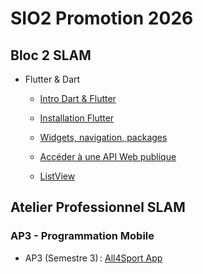 # SIO2 Promotion 2026

## Bloc 2 SLAM

- Flutter & Dart

  - [Intro Dart & Flutter](b2/flutter_01_dart.pdf)

  - [Installation Flutter](b2/flutter_02_install.pdf)

  - [Widgets, navigation, packages](b2/flutter_03_app.pdf)

  - [Accéder à une API Web publique](b2/flutter_04_public_web_api.pdf)

  - [ListView](b2/flutter_05_listview.pdf)

## Atelier Professionnel SLAM

### AP3 - Programmation Mobile

- AP3 (Semestre 3) : [All4Sport App](ap3/README.md)
